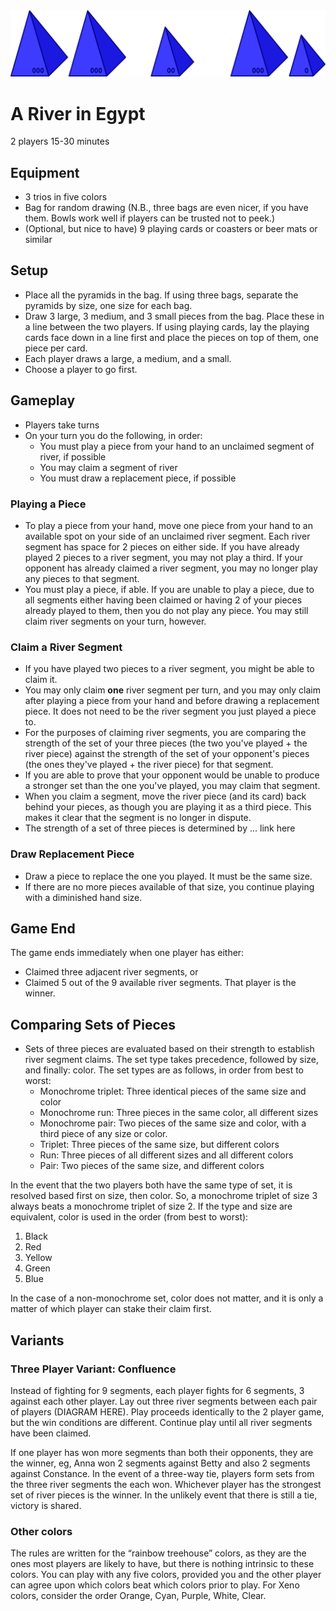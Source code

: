 <img src="images/riverheader.svg" width=600>

# A River in Egypt
2 players
15-30 minutes

## Equipment
- 3 trios in five colors
- Bag for random drawing (N.B., three bags are even nicer, if you have them. Bowls work well if players can be trusted not to peek.)
- (Optional, but nice to have) 9 playing cards or coasters or beer mats or similar

## Setup
- Place all the pyramids in the bag. If using three bags, separate the pyramids by size, one size for each bag.
- Draw 3 large, 3 medium, and 3 small pieces from the bag. Place these in a line between the two players. If using playing cards, lay the playing cards face down in a line first and place the pieces on top of them, one piece per card.
- Each player draws a large, a medium, and a small. 
- Choose a player to go first.

## Gameplay
- Players take turns
- On your turn you do the following, in order:
  - You must play a piece from your hand to an unclaimed segment of river, if possible
  - You may claim a segment of river 
  - You must draw a replacement piece, if possible

### Playing a Piece
- To play a piece from your hand, move one piece from your hand to an available spot on your side of an unclaimed river segment. Each river segment has space for 2 pieces on either side. If you have already played 2 pieces to a river segment, you may not play a third. If your opponent has already claimed a river segment, you may no longer play any pieces to that segment.
- You must play a piece, if able. If you are unable to play a piece, due to all segments either having been claimed or having 2 of your pieces already played to them, then you do not play any piece. You may still claim river segments on your turn, however.

### Claim a River Segment
- If you have played two pieces to a river segment, you might be able to claim it.
- You may only claim **one** river segment per turn, and you may only claim after playing a piece from your hand and before drawing a replacement piece. It does not need to be the river segment you just played a piece to.
- For the purposes of claiming river segments, you are comparing the strength of the set of your three pieces (the two you've played + the river piece) against the strength of the set of your opponent's pieces (the ones they've played + the river piece) for that segment.
- If you are able to prove that your opponent would be unable to produce a stronger set than the one you've played, you may claim that segment.
- When you claim a segment, move the river piece (and its card) back behind your pieces, as though you are playing it as a third piece. This makes it clear that the segment is no longer in dispute.
- The strength of a set of three pieces is determined by ... link here

### Draw Replacement Piece
- Draw a piece to replace the one you played. It must be the same size.
- If there are no more pieces available of that size, you continue playing with a diminished hand size.

## Game End
The game ends immediately when one player has either:
- Claimed three adjacent river segments, or
- Claimed 5 out of the 9 available river segments.
That player is the winner.

## Comparing Sets of Pieces
- Sets of three pieces are evaluated based on their strength to establish river segment claims. The set type takes precedence, followed by size, and finally: color. The set types are as follows, in order from best to worst:
  - Monochrome triplet: Three identical pieces of the same size and color
  - Monochrome run: Three pieces in the same color, all different sizes
  - Monochrome pair: Two pieces of the same size and color, with a third piece of any size or color.
  - Triplet: Three pieces of the same size, but different colors
  - Run: Three pieces of all different sizes and all different colors
  - Pair: Two pieces of the same size, and different colors

In the event that the two players both have the same type of set, it is resolved based first on size, then color. So, a monochrome triplet of size 3 always beats a monochrome triplet of size 2. If the type and size are equivalent, color is used in the order (from best to worst):
  1. Black
  2. Red
  3. Yellow
  4. Green
  5. Blue

In the case of a non-monochrome set, color does not matter, and it is only a matter of which player can stake their claim first.


## Variants

### Three Player Variant: Confluence
Instead of fighting for 9 segments, each player fights for 6 segments, 3 against each other player. Lay out three river segments between each pair of players (DIAGRAM HERE). Play proceeds identically to the 2 player game, but the win conditions are different. Continue play until all river segments have been claimed.

If one player has won more segments than both their opponents, they are the winner, eg, Anna won 2 segments against Betty and also 2 segments against Constance.
In the event of a three-way tie, players form sets from the three river segments the each won. Whichever player has the strongest set of river pieces is the winner. In the unlikely event that there is still a tie, victory is shared.


### Other colors
The rules are written for the “rainbow treehouse” colors, as they are the ones most players are likely to have, but there is nothing intrinsic to these colors. You can play with any five colors, provided you and the other player can agree upon which colors beat which colors prior to play. For Xeno colors, consider the order Orange, Cyan, Purple, White, Clear. 
